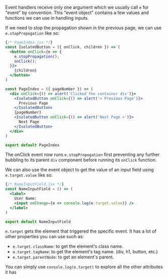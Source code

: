 Event handlers receive only one argument which we usually call `e` for "event" by convention. This "event object" contains a few values and functions we can use in handling inputs.

If we need to stop the propagation shown in the previous page, we can use `e.stopPropogation` like so:

```jsx
{/* PageIndex.jsx */}
const IsolatedButton = ({ onClick, children }) => (
  <button onClick={e => {
    e.stopPropagation();
    onClick();
  }}>
    {children}
  </button>
)

const PageIndex = ({ pageNumber }) => (
  <div onClick={() => alert('Clicked the container div')}>
    <IsolatedButton onClick={() => alert('< Previous Page')}>
      Previous Page
    </IsolatedButton>
    {pageNumber}
    <IsolatedButton onClick={() => alert('Next Page >')}>
      Next Page
    </IsolatedButton>
  </div>
)

export default PageIndex
```

The onClick event now runs `e.stopPropogation` first preventing any further bubbling to its parent `div` component before running its `onClick` function.

We can also use the event object to get the value of an input field using `e.target.value` like so:

```jsx
{/* NameInputField.jsx */}
const NameInputField = () => (
  <label>
    User Name:
    <input onChange={e => console.log(e.target.value)} />
  </label>
)

export default NameInputField
```

`e.target` gets the element that triggered the specific event. It has a lot of other properties you can use such as:

* `e.target.className`: to get the element's class name.
* `e.target.tagName`: to get the element's tag name. (div, h1, button, etc.)
* `e.target.parentNode`: to get an element's parent.

You can simply use `console.log(e.target)` to explore all the other attributes it has
